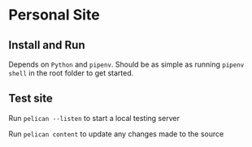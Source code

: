 # Personal Site

## Install and Run

Depends on `Python` and `pipenv`. Should be as simple as running `pipenv shell` in the root folder to get started.

## Test site

Run `pelican --listen` to start a local testing server

Run `pelican content` to update any changes made to the source

